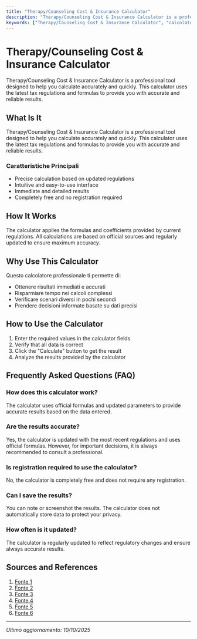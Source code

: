 ```yaml
---
title: "Therapy/Counseling Cost & Insurance Calculator"
description: "Therapy/Counseling Cost & Insurance Calculator is a professional tool designed to help you calculate accurately and quickly. This calculator uses the latest tax regulations and formulas to provide you with accurate and reliable results."
keywords: ["Therapy/Counseling Cost & Insurance Calculator", "calcolatore", "calcolo online"]
---
```


# Therapy/Counseling Cost & Insurance Calculator

Therapy/Counseling Cost & Insurance Calculator is a professional tool designed to help you calculate accurately and quickly. This calculator uses the latest tax regulations and formulas to provide you with accurate and reliable results.

## What Is It

Therapy/Counseling Cost & Insurance Calculator is a professional tool designed to help you calculate accurately and quickly. This calculator uses the latest tax regulations and formulas to provide you with accurate and reliable results.

### Caratteristiche Principali

- Precise calculation based on updated regulations
- Intuitive and easy-to-use interface
- Immediate and detailed results
- Completely free and no registration required

## How It Works

The calculator applies the formulas and coefficients provided by current regulations. All calculations are based on official sources and regularly updated to ensure maximum accuracy.

## Why Use This Calculator

Questo calcolatore professionale ti permette di:

- Ottenere risultati immediati e accurati
- Risparmiare tempo nei calcoli complessi
- Verificare scenari diversi in pochi secondi
- Prendere decisioni informate basate su dati precisi

## How to Use the Calculator

1. Enter the required values in the calculator fields
2. Verify that all data is correct
3. Click the "Calculate" button to get the result
4. Analyze the results provided by the calculator

## Frequently Asked Questions (FAQ)

### How does this calculator work?

The calculator uses official formulas and updated parameters to provide accurate results based on the data entered.

### Are the results accurate?

Yes, the calculator is updated with the most recent regulations and uses official formulas. However, for important decisions, it is always recommended to consult a professional.

### Is registration required to use the calculator?

No, the calculator is completely free and does not require any registration.

### Can I save the results?

You can note or screenshot the results. The calculator does not automatically store data to protect your privacy.

### How often is it updated?

The calculator is regularly updated to reflect regulatory changes and ensure always accurate results.

## Sources and References

1. [Fonte 1](https://www.insureon.com/therapy-counseling-business-insurance/cost)
2. [Fonte 2](https://therapy-central.com/2025/08/22/therapy-cost-uk-guide-2025/)
3. [Fonte 3](https://www.findyoursunshine.com/rates-insurance)
4. [Fonte 4](https://www.valuepenguin.com/health-insurance-therapy)
5. [Fonte 5](https://app.projecthealthyminds.com/mental-health-blog/how-much-does-therapy-cost)
6. [Fonte 6](https://www.douglaspullin.com/rates-insurance)

---

*Ultimo aggiornamento: 10/10/2025*
